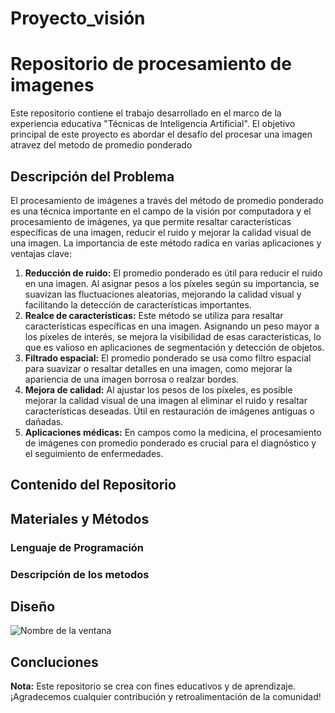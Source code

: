 # Proyecto_visión
# Repositorio de procesamiento de imagenes
Este repositorio contiene el trabajo desarrollado en el marco de la experiencia educativa "Técnicas de Inteligencia Artificial". El objetivo principal de este proyecto es abordar el desafío del procesar una imagen atravez del metodo de promedio ponderado

## Descripción del Problema
El procesamiento de imágenes a través del método de promedio ponderado es una técnica importante en el campo de la visión por computadora y el procesamiento de imágenes, ya que permite resaltar características específicas de una imagen, reducir el ruido y mejorar la calidad visual de una imagen. La importancia de este método radica en varias aplicaciones y ventajas clave:

1. **Reducción de ruido:** El promedio ponderado es útil para reducir el ruido en una imagen. Al asignar pesos a los píxeles según su importancia, se suavizan las fluctuaciones aleatorias, mejorando la calidad visual y facilitando la detección de características importantes.
2. **Realce de características:** Este método se utiliza para resaltar características específicas en una imagen. Asignando un peso mayor a los píxeles de interés, se mejora la visibilidad de esas características, lo que es valioso en aplicaciones de segmentación y detección de objetos.
3. **Filtrado espacial:** El promedio ponderado se usa como filtro espacial para suavizar o resaltar detalles en una imagen, como mejorar la apariencia de una imagen borrosa o realzar bordes.
4. **Mejora de calidad:** Al ajustar los pesos de los píxeles, es posible mejorar la calidad visual de una imagen al eliminar el ruido y resaltar características deseadas. Útil en restauración de imágenes antiguas o dañadas.
5. **Aplicaciones médicas:** En campos como la medicina, el procesamiento de imágenes con promedio ponderado es crucial para el diagnóstico y el seguimiento de enfermedades.
## Contenido del Repositorio
## Materiales y Métodos
### Lenguaje de Programación
### Descripción de los metodos
## Diseño
![Nombre de la ventana](https://github.com/AngelYoval/Proyecto_vision/assets/97262879/fd93b141-15e3-47dc-92ad-f9f156ec5324)

## Concluciones
**Nota:** Este repositorio se crea con fines educativos y de aprendizaje. ¡Agradecemos cualquier contribución y retroalimentación de la comunidad!
